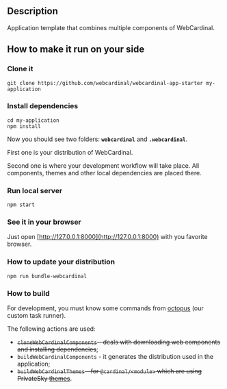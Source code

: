 ## Description

Application template that combines multiple components of WebCardinal.

## How to make it run on your side

### Clone it

```
git clone https://github.com/webcardinal/webcardinal-app-starter my-application
```

### Install dependencies

```
cd my-application
npm install
```

Now you should see two folders: __`webcardinal`__ and __`.webcardinal`__.

First one is your distribution of WebCardinal.

Second one is where your development workflow will take place. All components, themes and other local dependencies are placed there.

### Run local server

```
npm start
```

### See it in your browser

Just open [http://127.0.0.1:8000](http://127.0.0.1:8000) with you favorite browser.

### How to update your distribution

```
npm run bundle-webcardinal
```

### How to build

For development, you must know some commands from [octopus](https://github.com/PrivateSky/octopus) (our custom task runner).

The following actions are used:

- <del>`cloneWebCardinalComponents` - deals with downloading web components and installing dependencies</del>;
- `buildWebCardinalComponents` - it generates the distribution used in the application;
- <del>`buildWebCardinalThemes` - for `@cardinal/<module>` which are using PrivateSky [themes](https://github.com/PrivateSky/?q=theme)</del>.
